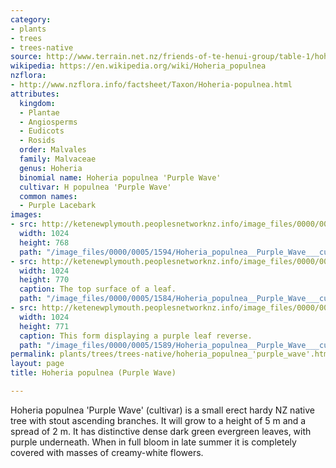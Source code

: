 ```yaml
---
category:
- plants
- trees
- trees-native
source: http://www.terrain.net.nz/friends-of-te-henui-group/table-1/hoheria-populnea-purple-wave.html
wikipedia: https://en.wikipedia.org/wiki/Hoheria_populnea
nzflora:
- http://www.nzflora.info/factsheet/Taxon/Hoheria-populnea.html
attributes:
  kingdom:
  - Plantae
  - Angiosperms
  - Eudicots
  - Rosids
  order: Malvales
  family: Malvaceae
  genus: Hoheria
  binomial name: Hoheria populnea 'Purple Wave'
  cultivar: H populnea 'Purple Wave'
  common names:
  - Purple Lacebark
images:
- src: http://ketenewplymouth.peoplesnetworknz.info/image_files/0000/0005/1594/Hoheria_populnea__Purple_Wave___cultivar_.JPG
  width: 1024
  height: 768
  path: "/image_files/0000/0005/1594/Hoheria_populnea__Purple_Wave___cultivar_.JPG"
- src: http://ketenewplymouth.peoplesnetworknz.info/image_files/0000/0005/1584/Hoheria_populnea__Purple_Wave___cultivar_-001.JPG
  width: 1024
  height: 770
  caption: The top surface of a leaf.
  path: "/image_files/0000/0005/1584/Hoheria_populnea__Purple_Wave___cultivar_-001.JPG"
- src: http://ketenewplymouth.peoplesnetworknz.info/image_files/0000/0005/1589/Hoheria_populnea__Purple_Wave___cultivar_-002.JPG
  width: 1024
  height: 771
  caption: This form displaying a purple leaf reverse.
  path: "/image_files/0000/0005/1589/Hoheria_populnea__Purple_Wave___cultivar_-002.JPG"
permalink: plants/trees/trees-native/hoheria_populnea_'purple_wave'.html
layout: page
title: Hoheria populnea (Purple Wave)

---
```

Hoheria populnea 'Purple Wave' (cultivar) is a small erect hardy NZ native tree with stout ascending branches. It will grow to a height of 5 m and a spread of 2 m. It has distinctive dense dark green evergreen leaves, with purple underneath. When in full bloom in late summer it is completely covered with masses of creamy-white flowers.

